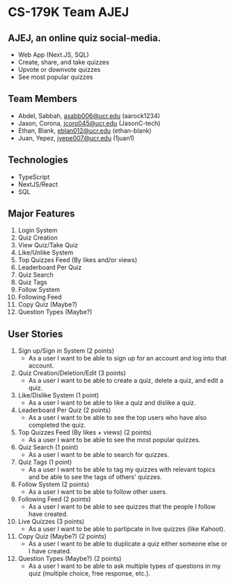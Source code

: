 # CS-179K Team AJEJ

## AJEJ, an online quiz social-media.

-   Web App (Next.JS, SQL)
-   Create, share, and take quizzes
-   Upvote or downvote quizzes
-   See most popular quizzes

## Team Members

-   Abdel, Sabbah, asabb006@ucr.edu (aarock1234)
-   Jason, Corona, jcoro045@ucr.edu (JasonC-tech)
-   Ethan, Blank, eblan012@ucr.edu (ethan-blank)
-   Juan, Yepez, jyepe007@ucr.edu (1juan1)

## Technologies

-   TypeScript
-   NextJS/React
-   SQL

## Major Features

1. Login System
2. Quiz Creation
3. View Quiz/Take Quiz
4. Like/Unlike System
5. Top Quizzes Feed (By likes and/or views)
6. Leaderboard Per Quiz
7. Quiz Search
8. Quiz Tags
9. Follow System
10. Following Feed
11. Copy Quiz (Maybe?)
12. Question Types (Maybe?)

## User Stories

1. Sign up/Sign in System (2 points)
    - As a user I want to be able to sign up for an account and log into that account.
2. Quiz Creation/Deletion/Edit (3 points)
    - As a user I want to be able to create a quiz, delete a quiz, and edit a quiz.
3. Like/Dislike System (1 point)
    - As a user I want to be able to like a quiz and dislike a quiz.
4. Leaderboard Per Quiz (2 points)
    - As a user I want to be able to see the top users who have also completed the quiz.
5. Top Quizzes Feed (By likes + views) (2 points)
    - As a user I want to be able to see the most popular quizzes.
6. Quiz Search (1 point)
    - As a user I want to be able to search for quizzes.
7. Quiz Tags (1 point)
    - As a user I want to be able to tag my quizzes with relevant topics and be able to see the tags of others' quizzes.
8. Follow System (2 points)
    - As a user I want to be able to follow other users.
9. Following Feed (2 points)
    - As a user I want to be able to see quizzes that the people I follow have created.
10. Live Quizzes (3 points)
    - As a user I want to be able to partipcate in live quizzes (like Kahoot).
11. Copy Quiz (Maybe?) (2 points)
    - As a user I want to be able to duplicate a quiz either someone else or I have created.
12. Question Types (Maybe?) (2 points)
    - As a user I want to be able to ask multiple types of questions in my quiz (multiple choice, free response, etc.).
